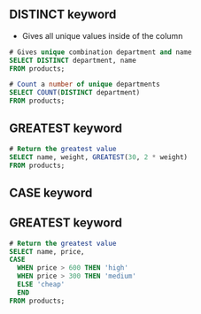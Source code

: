## DISTINCT keyword
- Gives all unique values inside of the column

```sql
# Gives unique combination department and name
SELECT DISTINCT department, name
FROM products;

# Count a number of unique departments
SELECT COUNT(DISTINCT department)
FROM products;
```

## GREATEST keyword
```sql
# Return the greatest value
SELECT name, weight, GREATEST(30, 2 * weight)
FROM products;
```

## CASE keyword
## GREATEST keyword
```sql
# Return the greatest value
SELECT name, price,
CASE
  WHEN price > 600 THEN 'high'
  WHEN price > 300 THEN 'medium'
  ELSE 'cheap'
  END
FROM products;
```
